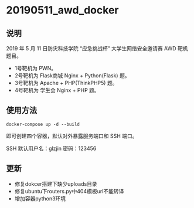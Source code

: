# 20190511_awd_docker

## 说明

2019 年 5 月 11 日防灾科技学院 “应急挑战杯” 大学生网络安全邀请赛 AWD 靶机题目。

- 1号靶机为 PWN。
- 2号靶机为 Flask商城 Nginx + Python(Flask) 题。
- 3号靶机为 Apache + PHP(ThinkPHP5) 题。
- 4号靶机为 学生会 Nginx + PHP 题。

## 使用方法

```
docker-compose up -d --build
```

即可创建四个容器，默认对外暴露服务端口和 SSH 端口。

SSH 默认用户名：glzjin 密码：123456

## 更新

 - 修复dokcer搭建下缺少uploads目录
 - 修复ubuntu下routers.py中404模板url不能转译
 - 增加容器python3环境
